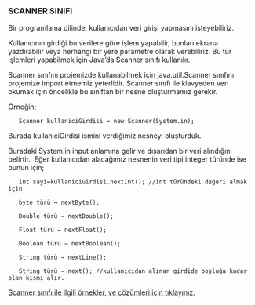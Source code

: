 ### SCANNER SINIFI​
Bir programlama dilinde, kullanıcıdan veri girişi yapmasını isteyebiliriz. ​

Kullanıcının girdiği bu verilere göre işlem yapabilir, bunları ekrana yazdırabilir veya herhangi bir yere parametre olarak verebiliriz. Bu tür işlemleri yapabilmek için Java’da Scanner sınıfı kullanılır.​

Scanner sınıfını projemizde kullanabilmek için java.util.Scanner sınıfını projemize import etmemiz yeterlidir.​
Scanner sınıfı ile klavyeden veri okumak için öncelikle bu sınıftan bir nesne oluşturmamız gerekir. 

Örneğin;​

       Scanner kullaniciGirdisi = new Scanner(System.in); ​

Burada kullaniciGirdisi ismini verdiğimiz nesneyi oluşturduk.​

Buradaki System.in input anlamına gelir ve dışarıdan bir veri alındığını belirtir. ​
Eğer kullanıcıdan alacağımız nesnenin veri tipi integer türünde ise bunun için;​

       int sayi=kullaniciGirdisi.nextInt(); //int türündeki değeri almak için​

       byte türü → nextByte();​

       Double türü → nextDouble();​

       Float türü → nextFloat();​

       Boolean türü → nextBoolean();​

       String türü → nextLine();​

       String türü → next(); //kullanıcıdan alınan girdide boşluğa kadar olan kısmı alır.​

[Scanner sınıfı ile ilgili örnekler, ve çözümleri için tıklayınız.](https://github.com/nisaefendioglu/Java-Tutorial/tree/main/Hafta%205)
